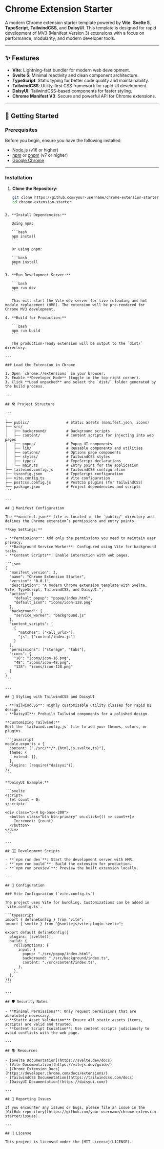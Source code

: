 # Chrome Extension Starter

A modern Chrome extension starter template powered by **Vite**, **Svelte 5**, **TypeScript**, **TailwindCSS**, and **DaisyUI**. This template is designed for rapid development of MV3 (Manifest Version 3) extensions with a focus on performance, modularity, and modern developer tools.

---

## ✨ Features

- **Vite**: Lightning-fast bundler for modern web development.
- **Svelte 5**: Minimal reactivity and clean component architecture.
- **TypeScript**: Static typing for better code quality and maintainability.
- **TailwindCSS**: Utility-first CSS framework for rapid UI development.
- **DaisyUI**: TailwindCSS-based components for faster styling.
- **Chrome Manifest V3**: Secure and powerful API for Chrome extensions.

---

## 🚀 Getting Started

### Prerequisites

Before you begin, ensure you have the following installed:

- [Node.js](https://nodejs.org/) (v16 or higher)
- [npm](https://www.npmjs.com/) or [pnpm](https://pnpm.io/) (v7 or higher)
- [Google Chrome](https://www.google.com/chrome/)

---

### Installation

1. **Clone the Repository:**

   ```bash
   git clone https://github.com/your-username/chrome-extension-starter.git
   cd chrome-extension-starter
   ```

````

2. **Install Dependencies:**

   Using npm:

   ```bash
   npm install
   ```

   Or using pnpm:

   ```bash
   pnpm install
   ```

3. **Run Development Server:**

   ```bash
   npm run dev
   ```

   This will start the Vite dev server for live reloading and hot module replacement (HMR). The extension will be pre-rendered for Chrome MV3 development.

4. **Build for Production:**

   ```bash
   npm run build
   ```

   The production-ready extension will be output to the `dist/` directory.

---

### Load the Extension in Chrome

1. Open `chrome://extensions` in your browser.
2. Enable **Developer Mode** (toggle in the top-right corner).
3. Click **Load unpacked** and select the `dist/` folder generated by the build process.

---

## 🛠️ Project Structure

```
.
├── public/                 # Static assets (manifest.json, icons)
├── src/
│   ├── background/         # Background scripts
│   ├── content/            # Content scripts for injecting into web pages
│   ├── popup/              # Popup UI components
│   ├── lib/                # Reusable components and utilities
│   ├── options/            # Options page components
│   ├── styles/             # TailwindCSS styles
│   ├── types/              # TypeScript declarations
│   └── main.ts             # Entry point for the application
├── tailwind.config.js      # TailwindCSS configuration
├── tsconfig.json           # TypeScript configuration
├── vite.config.ts          # Vite configuration
├── postcss.config.js       # PostCSS plugins (for TailwindCSS)
└── package.json            # Project dependencies and scripts
```

---

## 📄 Manifest Configuration

The **manifest.json** file is located in the `public/` directory and defines the Chrome extension’s permissions and entry points.

**Key Settings:**

- **Permissions**: Add only the permissions you need to maintain user privacy.
- **Background Service Worker**: Configured using Vite for background tasks.
- **Content Scripts**: Enable interaction with web pages.

```json
{
  "manifest_version": 3,
  "name": "Chrome Extension Starter",
  "version": "0.0.1",
  "description": "A modern Chrome extension template with Svelte, Vite, TypeScript, TailwindCSS, and DaisyUI.",
  "action": {
    "default_popup": "popup/index.html",
    "default_icon": "icons/icon-128.png"
  },
  "background": {
    "service_worker": "background.js"
  },
  "content_scripts": [
    {
      "matches": ["<all_urls>"],
      "js": ["content/index.js"]
    }
  ],
  "permissions": ["storage", "tabs"],
  "icons": {
    "16": "icons/icon-16.png",
    "48": "icons/icon-48.png",
    "128": "icons/icon-128.png"
  }
}
```

---

## 🎨 Styling with TailwindCSS and DaisyUI

- **TailwindCSS**: Highly customizable utility classes for rapid UI design.
- **DaisyUI**: Prebuilt Tailwind components for a polished design.

**Customizing Tailwind:**
Edit the `tailwind.config.js` file to add your themes, colors, or plugins.

```javascript
module.exports = {
  content: ["./src/**/*.{html,js,svelte,ts}"],
  theme: {
    extend: {},
  },
  plugins: [require("daisyui")],
};
```

**DaisyUI Example:**

```svelte
<script>
  let count = 0;
</script>

<div class="p-4 bg-base-200">
  <button class="btn btn-primary" on:click={() => count++}>
    Increment: {count}
  </button>
</div>
```

---

## 🧑‍💻 Development Scripts

- **`npm run dev`**: Start the development server with HMR.
- **`npm run build`**: Build the extension for production.
- **`npm run preview`**: Preview the built extension locally.

---

## 🔧 Configuration

### Vite Configuration (`vite.config.ts`)

The project uses Vite for bundling. Customizations can be added in `vite.config.ts`.

```typescript
import { defineConfig } from "vite";
import { svelte } from "@sveltejs/vite-plugin-svelte";

export default defineConfig({
  plugins: [svelte()],
  build: {
    rollupOptions: {
      input: {
        popup: "./src/popup/index.html",
        background: "./src/background/index.ts",
        content: "./src/content/index.ts",
      },
    },
  },
});
```

---

## 🛡️ Security Notes

- **Minimal Permissions**: Only request permissions that are absolutely necessary.
- **Static Asset Validation**: Ensure all static assets (icons, scripts) are valid and trusted.
- **Content Script Isolation**: Use content scripts judiciously to avoid conflicts with the web page.

---

## 📚 Resources

- [Svelte Documentation](https://svelte.dev/docs)
- [Vite Documentation](https://vitejs.dev/guide/)
- [Chrome Extension Docs](https://developer.chrome.com/docs/extensions/)
- [TailwindCSS Documentation](https://tailwindcss.com/docs)
- [DaisyUI Documentation](https://daisyui.com/)

---

## 🐛 Reporting Issues

If you encounter any issues or bugs, please file an issue in the [GitHub repository](https://github.com/your-username/chrome-extension-starter/issues).

---

## 📜 License

This project is licensed under the [MIT License](LICENSE).
````
